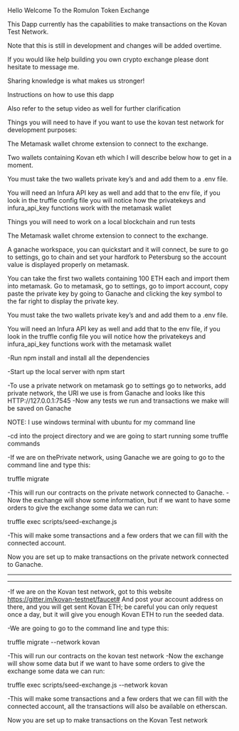 Hello Welcome To the Romulon Token Exchange

This Dapp currently has the capabilities to make transactions on the Kovan Test Network.

Note that this is still in development and changes will be added overtime.

If you would like help building you own crypto exchange please dont hesitate to message me.

Sharing knowledge is what makes us stronger!



Instructions on how to use this dapp

Also refer to the setup video as well for further clarification

Things you will need to have if you want to use the kovan test network for development purposes:

The Metamask wallet chrome extension to connect to the exchange.

Two wallets containing Kovan eth which I will describe below how to get in a moment.

You must take the two wallets private key’s and and add them to a .env file.

You will need an Infura API key as well and add that to the env file, if you look in the truffle config file you will notice how the privatekeys and infura_api_key functions work with the metamask wallet



Things you will need to work on a local blockchain and run tests

The Metamask wallet chrome extension to connect to the exchange.

A ganache workspace, you can quickstart and it will connect, be sure to go to settings, go to chain and set your hardfork to Petersburg so the account value is displayed properly on metamask.

You can take the first two wallets containing 100 ETH each and import them into metamask. Go to metamask, go to settings, go to import account, copy paste the private key by going to Ganache and clicking the key symbol to the far right to display the private key.

You must take the two wallets private key’s and and add them to a .env file.

You will need an Infura API key as well and add that to the env file, if you look in the truffle config file you will notice how the privatekeys and infura_api_key functions work with the metamask wallet


-Run npm install and install all the dependencies 

-Start up the local server with npm start

-To use a private network on metamask go to settings go to networks, add private network, the URl we use is from Ganache and looks like this HTTP://127.0.0.1:7545
-Now any tests we run and transactions we make will be saved on Ganache


NOTE: I use windows terminal with ubuntu for my command line


-cd into the project directory and we are going to start running some truffle commands

-If we are on thePrivate network, using Ganache we are going to go to the command line and type this:


truffle migrate


-This will run our contracts on the private network connected to Ganache.
-Now the exchange will show some information, but if we want to have some orders to give the exchange some data we can run:


truffle exec scripts/seed-exchange.js 


-This will make some transactions and a few orders that we can fill with the connected account.

Now you are set up to make transactions on the private network connected to Ganache.

____________________________________________________________________________
____________________________________________________________________________



-If we are on the Kovan test network, got to this website https://gitter.im/kovan-testnet/faucet#
And post your account address on there, and you will get sent Kovan ETH; be careful you can only request once a day, but it will give you enough Kovan ETH to run the seeded data.

-We are going to go to the command line and type this:


truffle migrate --network kovan


-This will run our contracts on the kovan test network
-Now the exchange will show some data but if we want to have some orders to give the exchange some data we can run:


truffle exec scripts/seed-exchange.js --network kovan


-This will make some transactions and a few orders that we can fill with the connected account, all the transactions will also be available on etherscan.

Now you are set up to make transactions on the Kovan Test network



